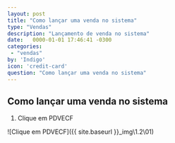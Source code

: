 ```yaml
---
layout: post
title: "Como lançar uma venda no sistema"
type: "Vendas"
description: "Lançamento de venda no sistema"
date:   0000-01-01 17:46:41 -0300
categories:
 - "vendas"
by: 'Indigo'
icon: 'credit-card'
question: "Como lançar uma venda no sistema"
---
```


## Como lançar uma venda no sistema

1. Clique em PDVECF

![Clique em PDVECF]({{ site.baseurl }}_img\1.2\01)
